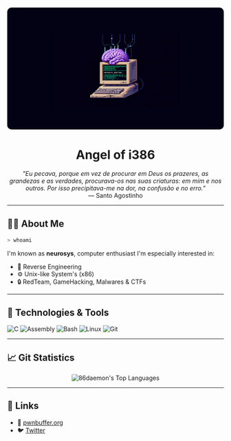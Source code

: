 <p align="center">
  <img src="img.png" alt="86" style="border-radius: 10px;">
</p>

<h1 align="center">Angel of i386</h1>

<p align="center">
  <i>"Eu pecava, porque em vez de procurar em Deus os prazeres, as grandezas e as verdades, procurava-os nas suas criaturas: em mim e nos outros. Por isso precipitava-me na dor, na confusão e no erro."</i>
  <br>— Santo Agostinho
</p>


---

## 👨‍💻 About Me

```bash
> whoami
```

I'm known as **neurosys**, computer enthusiast I'm especially interested in:

* 🧠 Reverse Engineering
* ⚙️ Unix-like System's (x86)
* 🔒 RedTeam, GameHacking, Malwares & CTFs

---

## 🧰 Technologies & Tools

![C](https://img.shields.io/badge/-C-000?\&logo=c)
![Assembly](https://img.shields.io/badge/-Assembly-000?\&logo=gnu)
![Bash](https://img.shields.io/badge/-Bash-000?\&logo=gnubash)
![Linux](https://img.shields.io/badge/-Linux-000?\&logo=linux)
![Git](https://img.shields.io/badge/-Git-000?\&logo=git)

---

## 📈 Git Statistics
<p align="center">
  <img src="https://github-readme-stats.vercel.app/api/top-langs/?username=0xvoiiid&theme=dark&show_icons=true&hide_border=false&layout=compact" alt="86daemon's Top Languages">
</p>

---

## 🔗 Links

* 📎 [pwnbuffer.org](https://pwnbuffer.org)
* 🐦 [Twitter](https://x.com/n3ur0sys)
